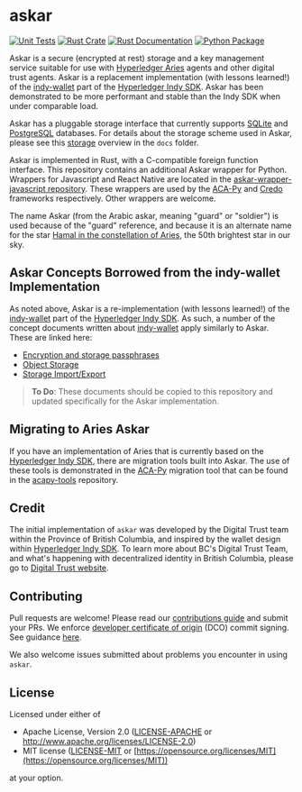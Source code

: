 # askar

[![Unit Tests](https://github.com/openwallet-foundation/askar/workflows/Aries-Askar/badge.svg)](https://github.com/openwallet-foundation/askar/actions)
[![Rust Crate](https://img.shields.io/crates/v/aries-askar.svg)](https://crates.io/crates/aries-askar)
[![Rust Documentation](https://docs.rs/aries-askar/badge.svg)](https://docs.rs/aries-askar)
[![Python Package](https://img.shields.io/pypi/v/aries_askar)](https://pypi.org/project/aries-askar/)

Askar is a secure (encrypted at rest) storage and a key management service
suitable for use with [Hyperledger Aries] agents and other digital trust
agents. Askar is a replacement implementation (with lessons learned!) of the
[indy-wallet] part of the [Hyperledger Indy SDK]. Askar has been demonstrated to
be more performant and stable than the Indy SDK when under comparable load.

Askar has a pluggable storage interface that currently supports [SQLite] and
[PostgreSQL] databases. For details about the storage scheme used in Askar, please
see this [storage] overview in the `docs` folder.

Askar is implemented in Rust, with a C-compatible foreign function interface. This
repository contains an additional Askar wrapper for Python. Wrappers for Javascript
and React Native are located in the [askar-wrapper-javascript repository](https://github.com/openwallet-foundation/askar-wrapper-javascript).
These wrappers are used by the [ACA-Py] and [Credo] frameworks respectively. Other
wrappers are welcome.

The name Askar (from the Arabic askar, meaning "guard" or "soldier") is used
because of the "guard" reference, and because it is an alternate name for the
star [Hamal in the constellation of Aries], the 50th brightest star in our sky.

[Hyperledger Aries]: https://www.hyperledger.org/projects/aries
[indy-wallet]: https://github.com/hyperledger/indy-sdk/tree/main/libindy/indy-wallet
[Hyperledger Indy SDK]: https://github.com/hyperledger/indy-sdk
[SQLite]: https://www.sqlite.org/index.html
[PostgreSQL]: https://www.postgresql.org/
[storage]: /docs/storage.md
[Aries Framework JavaScript]: https://github.com/hyperledger/aries-framework-javascript
[ACA-Py]: https://github.com/openwallet-foundation/acapy
[Credo]: https://github.com/openwallet-foundation/credo-ts
[Hamal in the constellation of Aries]: https://www.star-facts.com/hamal/

## Askar Concepts Borrowed from the indy-wallet Implementation

As noted above, Askar is a re-implementation (with lessons learned!) of the
[indy-wallet] part of the [Hyperledger Indy SDK]. As such, a number of the
concept documents written about [indy-wallet] apply similarly to Askar. These
are linked here:

- [Encryption and storage passphrases](https://github.com/hyperledger/indy-sdk/blob/main/docs/concepts/default-wallet.md)
- [Object Storage](https://github.com/hyperledger/indy-sdk/blob/main/docs/design/003-wallet-storage/README.md)
- [Storage Import/Export](https://github.com/hyperledger/indy-sdk/blob/main/docs/design/009-wallet-export-import/README.md)

> **To Do**: These documents should be copied to this repository and updated
> specifically for the Askar implementation.

## Migrating to Aries Askar

If you have an implementation of Aries that is currently based on the
[Hyperledger Indy SDK], there are migration tools built into Askar. The use of these
tools is demonstrated in the [ACA-Py] migration tool that can be found in the
[acapy-tools] repository.

[acapy-tools]: https://github.com/openwallet-foundation/acapy-tools

## Credit

The initial implementation of `askar` was developed by the Digital Trust
team within the Province of British Columbia, and inspired by the wallet design
within [Hyperledger Indy SDK]. To learn more about BC's Digital Trust Team, and
what's happening with decentralized identity in British Columbia, please go to
[Digital Trust website](https://digital.gov.bc.ca/digital-trust/).

## Contributing

Pull requests are welcome! Please read our [contributions guide](https://github.com/openwallet-foundation/askar/blob/main/CONTRIBUTING.md) and submit your PRs. We enforce [developer certificate of origin](https://developercertificate.org/) (DCO) commit signing. See guidance [here](https://github.com/apps/dco).

We also welcome issues submitted about problems you encounter in using `askar`.

## License

Licensed under either of

- Apache License, Version 2.0
  ([LICENSE-APACHE](https://github.com/openwallet-foundation/askar/blob/main/LICENSE-APACHE)
  or http://www.apache.org/licenses/LICENSE-2.0)
- MIT license
  ([LICENSE-MIT](https://github.com/openwallet-foundation/askar/blob/main/LICENSE-MIT)
  or [https://opensource.org/licenses/MIT](https://opensource.org/licenses/MIT))

at your option.
